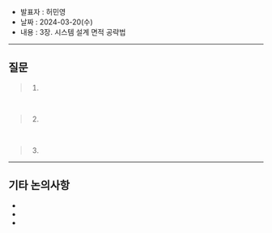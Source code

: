 - 발표자 : 허민영
- 날짜 : 2024-03-20(수)
- 내용 : 3장. 시스템 설계 면적 공략법

---
## 질문
> 1. 

<br>

> 2. 

<br>

> 3.

---
## 기타 논의사항

-
-
-
